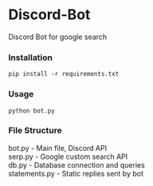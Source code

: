 # Discord-Bot
Discord Bot for google search

### Installation
```pip install -r requirements.txt```

### Usage
```python bot.py```

### File Structure
bot.py - Main file, Discord API <br />
serp.py - Google custom search API <br />
db.py - Database connection and queries <br />
statements.py - Static replies sent by bot 
